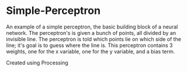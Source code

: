 # Simple-Perceptron
An example of a simple perceptron, the basic building block of a neural network. 
The perceptron's is given a bunch of points, all divided by an invisible line. 
The perceptron is told which points lie on which side of the line; it's goal is to guess where the line is.
This perceptron contains 3 weights, one for the x variable, one for the y variable, and a bias term.

Created using Processing
